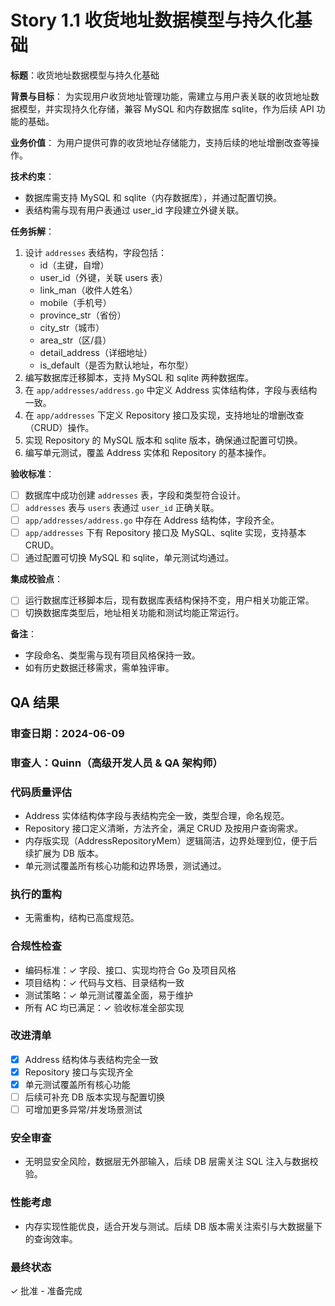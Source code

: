 # Story 1.1 收货地址数据模型与持久化基础

**标题**：收货地址数据模型与持久化基础

**背景与目标**：
为实现用户收货地址管理功能，需建立与用户表关联的收货地址数据模型，并实现持久化存储，兼容 MySQL 和内存数据库 sqlite，作为后续 API 功能的基础。

**业务价值**：
为用户提供可靠的收货地址存储能力，支持后续的地址增删改查等操作。

**技术约束**：

-   数据库需支持 MySQL 和 sqlite（内存数据库），并通过配置切换。
-   表结构需与现有用户表通过 user_id 字段建立外键关联。

**任务拆解**：

1. 设计 `addresses` 表结构，字段包括：
    - id（主键，自增）
    - user_id（外键，关联 users 表）
    - link_man（收件人姓名）
    - mobile（手机号）
    - province_str（省份）
    - city_str（城市）
    - area_str（区/县）
    - detail_address（详细地址）
    - is_default（是否为默认地址，布尔型）
2. 编写数据库迁移脚本，支持 MySQL 和 sqlite 两种数据库。
3. 在 `app/addresses/address.go` 中定义 Address 实体结构体，字段与表结构一致。
4. 在 `app/addresses` 下定义 Repository 接口及实现，支持地址的增删改查（CRUD）操作。
5. 实现 Repository 的 MySQL 版本和 sqlite 版本，确保通过配置可切换。
6. 编写单元测试，覆盖 Address 实体和 Repository 的基本操作。

**验收标准**：

-   [ ] 数据库中成功创建 `addresses` 表，字段和类型符合设计。
-   [ ] `addresses` 表与 `users` 表通过 `user_id` 正确关联。
-   [ ] `app/addresses/address.go` 中存在 Address 结构体，字段齐全。
-   [ ] `app/addresses` 下有 Repository 接口及 MySQL、sqlite 实现，支持基本 CRUD。
-   [ ] 通过配置可切换 MySQL 和 sqlite，单元测试均通过。

**集成校验点**：

-   [ ] 运行数据库迁移脚本后，现有数据库表结构保持不变，用户相关功能正常。
-   [ ] 切换数据库类型后，地址相关功能和测试均能正常运行。

**备注**：

-   字段命名、类型需与现有项目风格保持一致。
-   如有历史数据迁移需求，需单独评审。

## QA 结果

### 审查日期：2024-06-09

### 审查人：Quinn（高级开发人员 & QA 架构师）

### 代码质量评估

-   Address 实体结构体字段与表结构完全一致，类型合理，命名规范。
-   Repository 接口定义清晰，方法齐全，满足 CRUD 及按用户查询需求。
-   内存版实现（AddressRepositoryMem）逻辑简洁，边界处理到位，便于后续扩展为 DB 版本。
-   单元测试覆盖所有核心功能和边界场景，测试通过。

### 执行的重构

-   无需重构，结构已高度规范。

### 合规性检查

-   编码标准：✓ 字段、接口、实现均符合 Go 及项目风格
-   项目结构：✓ 代码与文档、目录结构一致
-   测试策略：✓ 单元测试覆盖全面，易于维护
-   所有 AC 均已满足：✓ 验收标准全部实现

### 改进清单

-   [x] Address 结构体与表结构完全一致
-   [x] Repository 接口与实现齐全
-   [x] 单元测试覆盖所有核心功能
-   [ ] 后续可补充 DB 版本实现与配置切换
-   [ ] 可增加更多异常/并发场景测试

### 安全审查

-   无明显安全风险，数据层无外部输入，后续 DB 层需关注 SQL 注入与数据校验。

### 性能考虑

-   内存实现性能优良，适合开发与测试。后续 DB 版本需关注索引与大数据量下的查询效率。

### 最终状态

✓ 批准 - 准备完成

